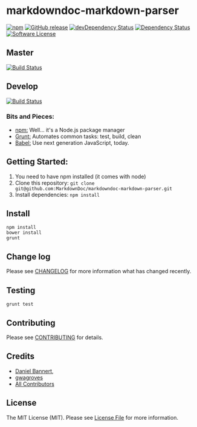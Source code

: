 # markdowndoc-markdown-parser

[![npm](https://img.shields.io/npm/v/markdowndoc-markdown-parser.svg?style=flat-square)](https://www.npmjs.com/package/markdowndoc-markdown-parser)
[![GitHub release](https://img.shields.io/github/release/MarkdownDoc/markdowndoc-markdown-parser.svg?style=flat-square)](https://github.com/MarkdownDoc/markdowndoc-markdown-parser/releases)
[![devDependency Status](https://david-dm.org/MarkdownDoc/markdowndoc-markdown-parser/dev-status.svg?style=flat-square)](https://david-dm.org/MarkdownDoc/markdowndoc-markdown-parser#info=devDependencies)
[![Dependency Status](https://david-dm.org/MarkdownDoc/markdowndoc-markdown-parser.svg?style=flat-square)](https://david-dm.org/MarkdownDoc/markdowndoc-markdown-parser#info=dependencies&view=table)
[![Software License](https://img.shields.io/badge/license-MIT-brightgreen.svg?style=flat-square)](LICENSE)

## Master
[![Build Status](https://img.shields.io/travis/MarkdownDoc/markdowndoc-markdown-parser/master.svg?style=flat-square)](https://travis-ci.org/MarkdownDoc/markdowndoc-markdown-parser)

## Develop
[![Build Status](https://img.shields.io/travis/MarkdownDoc/markdowndoc-markdown-parser/master.svg?style=flat-square)](https://travis-ci.org/MarkdownDoc/markdowndoc-markdown-parser)

### Bits and Pieces:
* [npm:](https://npmjs.org/) Well... it's a Node.js package manager
* [Grunt:](http://gruntjs.com/) Automates common tasks: test, build, clean
* [Babel:](https://github.com/babel/babel/) Use next generation JavaScript, today.

## Getting Started:

1. You need to have npm installed (it comes with node)
2. Clone this repository: `git clone git@github.com:MarkdownDoc/markdowndoc-markdown-parser.git`
3. Install dependencies: `npm install`

## Install

~~~
npm install
bower install
grunt
~~~

## Change log

Please see [CHANGELOG](CHANGELOG.md) for more information what has changed recently.

## Testing

~~~
grunt test
~~~

## Contributing

Please see [CONTRIBUTING](CONTRIBUTING.md) for details.

## Credits

- [Daniel Bannert](https://github.com/prisis),
- [gwagroves](https://github.com/gwagroves)
- [All Contributors](../../contributors)

## License

The MIT License (MIT). Please see [License File](LICENSE.md) for more information.
